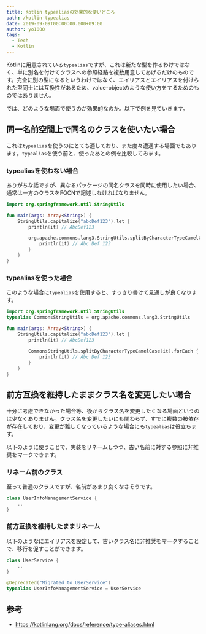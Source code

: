 ```yaml
---
title: Kotlin typealiasの効果的な使いどころ
path: /kotlin-typealias
date: 2019-09-09T00:00:00.000+09:00
author: yo1000
tags:
  - Tech
  - Kotlin
---
```


Kotlinに用意されている`typealias`ですが、これは新たな型を作るわけではなく、単に別名を付けてクラスへの参照経路を複数用意してあげるだけのものです。完全に別の型になるというわけではなく、エイリアスとエイリアスを付けられた型同士には互換性があるため、value-objectのような使い方をするためのものではありません。

では、どのような場面で使うのが効果的なのか。以下で例を見ていきます。


## 同一名前空間上で同名のクラスを使いたい場合
これは`typealias`を使うのにとても適しており、また度々遭遇する場面でもあります。`typealias`を使う前と、使ったあとの例を比較してみます。

### typealiasを使わない場合
ありがちな話ですが、異なるパッケージの同名クラスを同時に使用したい場合、通常は一方のクラスをFQCNで記述しなければなりません。

```kotlin
import org.springframework.util.StringUtils

fun main(args: Array<String>) {
    StringUtils.capitalize("abcDef123").let {
        println(it) // AbcDef123

        org.apache.commons.lang3.StringUtils.splitByCharacterTypeCamelCase(it).forEach {
            println(it) // Abc Def 123
        }
    }
}
```

### typealiasを使った場合
このような場合に`typealias`を使用すると、すっきり書けて見通しが良くなります。

```kotlin
import org.springframework.util.StringUtils
typealias CommonsStringUtils = org.apache.commons.lang3.StringUtils

fun main(args: Array<String>) {
    StringUtils.capitalize("abcDef123").let {
        println(it) // AbcDef123
        
        CommonsStringUtils.splitByCharacterTypeCamelCase(it).forEach {
            println(it) // Abc Def 123
        }
    }
}
```


## 前方互換を維持したままクラス名を変更したい場合
十分に考慮できなかった場合等、後からクラス名を変更したくなる場面というのは少なくありません。クラス名を変更したいにも関わらず、すでに複数の被依存が存在しており、変更が難しくなっているような場合にも`typealias`は役立ちます。

以下のように使うことで、実装をリネームしつつ、古い名前に対する参照に非推奨をマークできます。

### リネーム前のクラス
至って普通のクラスですが、名前があまり良くなさそうです。

```kotlin
class UserInfoManagementService {
    ..
}
```

### 前方互換を維持したままリネーム
以下のようなにエイリアスを設定して、古いクラス名に非推奨をマークすることで、移行を促すことができます。

```kotlin
class UserService {
    ..
}

@Deprecated("Migrated to UserService")
typealias UserInfoManagementService = UserService
```


## 参考
- https://kotlinlang.org/docs/reference/type-aliases.html
